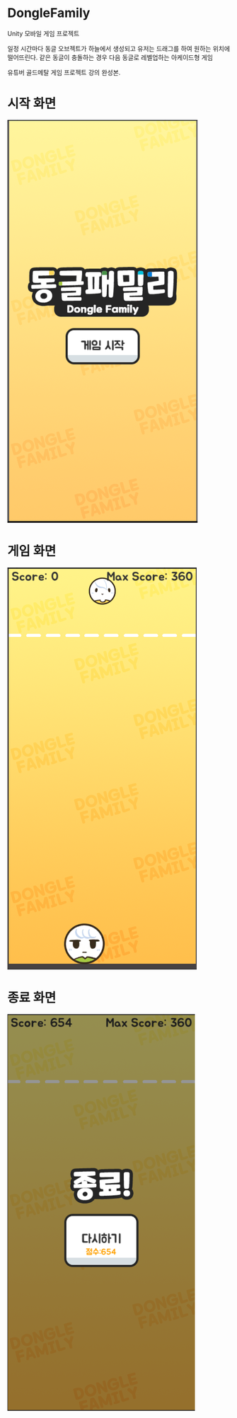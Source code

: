 # DongleFamily
Unity 모바일 게임 프로젝트

일정 시간마다 동글 오브젝트가 하늘에서 생성되고 유저는 드래그를 하여 원하는 위치에 떨어뜨린다.
같은 동글이 충돌하는 경우 다음 동글로 레벨업하는 아케이드형 게임

유튜버 골드메탈 게임 프로젝트 강의 완성본.

# 시작 화면
<img src="./dongle/start.PNG">

# 게임 화면
<img src="./dongle/playing.PNG">

# 종료 화면
<img src="./dongle/end.PNG">

